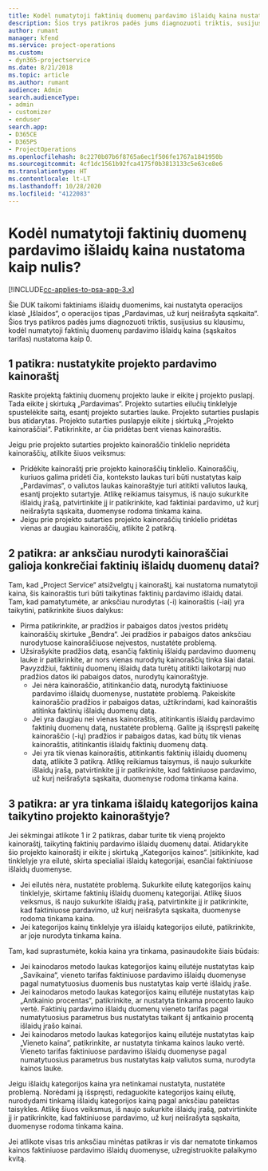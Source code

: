 ```yaml
---
title: Kodėl numatytoji faktinių duomenų pardavimo išlaidų kaina nustatoma kaip nulis?
description: Šios trys patikros padės jums diagnozuoti triktis, susijusias su klausimu, kodėl numatytoji faktinių duomenų pardavimo išlaidų kaina nustatoma kaip 0.
author: rumant
manager: kfend
ms.service: project-operations
ms.custom:
- dyn365-projectservice
ms.date: 8/21/2018
ms.topic: article
ms.author: rumant
audience: Admin
search.audienceType:
- admin
- customizer
- enduser
search.app:
- D365CE
- D365PS
- ProjectOperations
ms.openlocfilehash: 8c2270b07b6f8765a6ec1f506fe1767a1841950b
ms.sourcegitcommit: 4cf1dc1561b92fca4175f0b3813133c5e63ce8e6
ms.translationtype: HT
ms.contentlocale: lt-LT
ms.lasthandoff: 10/28/2020
ms.locfileid: "4122083"
---
```

# <a name="why-is-the-price-defaulting-to-zero-on-expense-sales-actuals"></a>Kodėl numatytoji faktinių duomenų pardavimo išlaidų kaina nustatoma kaip nulis?

[!INCLUDE[cc-applies-to-psa-app-3.x](../includes/cc-applies-to-psa-app-3x.md)]

Šie DUK taikomi faktiniams išlaidų duomenims, kai nustatyta operacijos klasė „Išlaidos“, o operacijos tipas „Pardavimas, už kurį neišrašyta sąskaita“. Šios trys patikros padės jums diagnozuoti triktis, susijusius su klausimu, kodėl numatytoji faktinių duomenų pardavimo išlaidų kaina (sąskaitos tarifas) nustatoma kaip 0.

## <a name="check-1-identify-the-sales-price-list-for-project"></a>1 patikra: nustatykite projekto pardavimo kainoraštį

Raskite projektą faktinių duomenų projekto lauke ir eikite į projekto puslapį. Tada eikite į skirtuką „Pardavimas“. Projekto sutarties eilučių tinklelyje spustelėkite saitą, esantį projekto sutarties lauke. Projekto sutarties puslapis bus atidarytas. Projekto sutarties puslapyje eikite į skirtuką „Projekto kainoraščiai“. Patikrinkite, ar čia pridėtas bent vienas kainoraštis.

Jeigu prie projekto sutarties projekto kainoraščio tinklelio nepridėta kainoraščių, atilkite šiuos veiksmus:

- Pridėkite kainoraštį prie projekto kainoraščių tinklelio. Kainoraščių, kuriuos galima pridėti čia, konteksto laukas turi būti nustatytas kaip „Pardavimas“, o valiutos laukas kainoraštyje turi atitikti valiutos lauką, esantį projekto sutartyje. Atlikę reikiamus taisymus, iš naujo sukurkite išlaidų įrašą, patvirtinkite jį ir patikrinkite, kad faktiniai pardavimo, už kurį neišrašyta sąskaita, duomenyse rodoma tinkama kaina.
- Jeigu prie projekto sutarties projekto kainoraščių tinklelio pridėtas vienas ar daugiau kainoraščių, atlikite 2 patikrą.

## <a name="check-2-are-any-of-the-price-lists-identified-above-valid-for-the-specific-date-of-the-expense-actual"></a>2 patikra: ar anksčiau nurodyti kainoraščiai galioja konkrečiai faktinių išlaidų duomenų datai?

Tam, kad „Project Service“ atsižvelgtų į kainoraštį, kai nustatoma numatytoji kaina, šis kainoraštis turi būti taikytinas faktinių pardavimo išlaidų datai. Tam, kad pamatytumėte, ar anksčiau nurodytas (-i) kainoraštis (-iai) yra taikytini, patikrinkite šiuos dalykus:

- Pirma patikrinkite, ar pradžios ir pabaigos datos įvestos pridėtų kainoraščių skirtuke „Bendra“. Jei pradžios ir pabaigos datos anksčiau nurodytuose kainoraščiuose neįvestos, nustatėte problemą. 
- Užsirašykite pradžios datą, esančią faktinių išlaidų pardavimo duomenų lauke ir patikrinkite, ar nors vienas nurodytų kainoraščių tinka šiai datai. Pavyzdžiui, faktinių duomenų išlaidų data turėtų atitikti laikotarpį nuo pradžios datos iki pabaigos datos, nurodytų kainoraštyje. 
    - Jei nėra kainoraščio, atitinkančio datą, nurodytą faktiniuose pardavimo išlaidų duomenyse, nustatėte problemą. Pakeiskite kainoraščio pradžios ir pabaigos datas, užtikrindami, kad kainoraštis atitinka faktinių išlaidų duomenų datą. 
    - Jei yra daugiau nei vienas kainoraštis, atitinkantis išlaidų pardavimo faktinių duomenų datą, nustatėte problemą. Galite ją išspręsti pakeitę kainoraščio (-ių) pradžios ir pabaigos datas, kad būtų tik vienas kainoraštis, atitinkantis išlaidų faktinių duomenų datą. 
    - Jei yra tik vienas kainoraštis, atitinkantis faktinių išlaidų duomenų datą, atlikite 3 patikrą.
Atlikę reikiamus taisymus, iš naujo sukurkite išlaidų įrašą, patvirtinkite jį ir patikrinkite, kad faktiniuose pardavimo, už kurį neišrašyta sąskaita, duomenyse rodoma tinkama kaina.

## <a name="check-3-is-there-a-valid-price-for-the-expense-category-in-the-applicable-project-price-list"></a>3 patikra: ar yra tinkama išlaidų kategorijos kaina taikytino projekto kainoraštyje? 

Jei sėkmingai atlikote 1 ir 2 patikras, dabar turite tik vieną projekto kainoraštį, taikytiną faktinių pardavimo išlaidų duomenų datai. Atidarykite šio projekto kainoraštį ir eikite į skirtuką „Kategorijos kainos“. Įsitikinkite, kad tinklelyje yra eilutė, skirta specialiai išlaidų kategorijai, esančiai faktiniuose išlaidų duomenyse.
 
- Jei eilutės nėra, nustatėte problemą. Sukurkite eilutę kategorijos kainų tinklelyje, skirtame faktinių išlaidų duomenų kategorijai. Atlikę šiuos veiksmus, iš naujo sukurkite išlaidų įrašą, patvirtinkite jį ir patikrinkite, kad faktiniuose pardavimo, už kurį neišrašyta sąskaita, duomenyse rodoma tinkama kaina. 
- Jei kategorijos kainų tinklelyje yra išlaidų kategorijos eilutė, patikrinkite, ar joje nurodyta tinkama kaina.

Tam, kad suprastumėte, kokia kaina yra tinkama, pasinaudokite šiais būdais:

- Jei kainodaros metodo laukas kategorijos kainų eilutėje nustatytas kaip „Savikaina“, vieneto tarifas faktiniuose pardavimo išlaidų duomenyse pagal numatytuosius duomenis bus nustatytas kaip vertė išlaidų įraše.
- Jei kainodaros metodo laukas kategorijos kainų eilutėje nustatytas kaip „Antkainio procentas“, patikrinkite, ar nustatyta tinkama procento lauko vertė. Faktinių pardavimo išlaidų duomenų vieneto tarifas pagal numatytuosius parametrus bus nustatytas taikant šį antkainio procentą išlaidų įrašo kainai.
- Jei kainodaros metodo laukas kategorijos kainų eilutėje nustatytas kaip „Vieneto kaina“, patikrinkite, ar nustatyta tinkama kainos lauko vertė. Vieneto tarifas faktiniuose pardavimo išlaidų duomenyse pagal numatytuosius parametrus bus nustatytas kaip valiutos suma, nurodyta kainos lauke.

Jeigu išlaidų kategorijos kaina yra netinkamai nustatyta, nustatėte problemą. Norėdami ją išspręsti, redaguokite kategorijos kainų eilutę, nurodydami tinkamą išlaidų kategorijos kainą pagal anksčiau pateiktas taisykles. Atlikę šiuos veiksmus, iš naujo sukurkite išlaidų įrašą, patvirtinkite jį ir patikrinkite, kad faktiniuose pardavimo, už kurį neišrašyta sąskaita, duomenyse rodoma tinkama kaina.

Jei atlikote visas tris anksčiau minėtas patikras ir vis dar nematote tinkamos kainos faktiniuose pardavimo išlaidų duomenyse, užregistruokite palaikymo kvitą.


